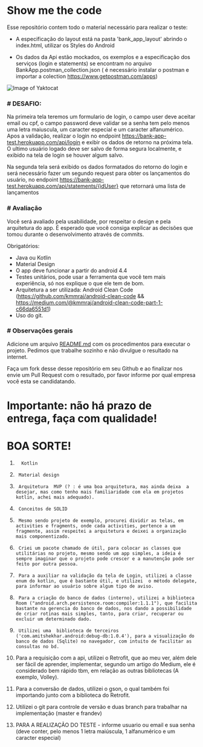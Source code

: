 # Show me the code

Esse repositório contem todo o material necessário para realizar o teste: 
- A especificação do layout está na pasta 'bank_app_layout' abrindo o index.html, utilizar os Styles do Android

- Os dados da Api estão mockados, os exemplos e a especificação dos serviços (login e statements) se encontram no arquivo BankApp.postman_collection.json ( é necessário instalar o postman e importar a colection https://www.getpostman.com/apps)

![Image of Yaktocat](https://github.com/SantanderTecnologia/TesteiOS/blob/new_test/telas.png)

### # DESAFIO:

Na primeira tela teremos um formulario de login, o campo user deve aceitar email ou cpf,
o campo password deve validar se a senha tem pelo menos uma letra maiuscula, um caracter especial e um caracter alfanumérico.
Apos a validação, realizar o login no endpoint https://bank-app-test.herokuapp.com/api/login e exibir os dados de retorno na próxima tela.
O ultimo usuário logado deve ser salvo de forma segura localmente, e exibido na tela de login se houver algum salvo. 

Na segunda tela será exibido os dados formatados do retorno do login e será necessário fazer um segundo request para obter os lançamentos do usuário, no endpoint https://bank-app-test.herokuapp.com/api/statements/{idUser} que retornará uma lista de lançamentos

### # Avaliação

Você será avaliado pela usabilidade, por respeitar o design e pela arquitetura do app. É esperado que você consiga explicar as decisões que tomou durante o desenvolvimento através de commits.

Obrigatórios:

* Java ou Kotlin
* Material Design
* O app deve funcionar a partir do android 4.4
* Testes unitários, pode usar a ferramenta que você tem mais experiência, só nos explique o que ele tem de bom.
* Arquitetura a ser utilizada: Android Clean Code (https://github.com/kmmraj/android-clean-code && https://medium.com/@kmmraj/android-clean-code-part-1-c66da6551d1)
* Uso do git.

### # Observações gerais

Adicione um arquivo [README.md](http://README.md) com os procedimentos para executar o projeto.
Pedimos que trabalhe sozinho e não divulgue o resultado na internet.

Faça um fork desse desse repositório em seu Github e ao finalizar nos envie um Pull Request com o resultado, por favor informe por qual empresa você esta se candidatando.

# Importante: não há prazo de entrega, faça com qualidade!

# BOA SORTE!

1.       Kotlin

2.      Material design

3.      Arquitetura  MVP (? : é uma boa arquitetura, mas ainda deixa  a desejar, mas como tenho mais familiaridade com ela em projetos kotlin, achei mais adequado).

4.      Conceitos de SOLID

5.      Mesmo sendo projeto de exemplo, procurei dividir as telas, em activities e fragments, onde cada activities, pertence a um fragmente, assim respeitei a arquitetura e deixei a organização mais componentizado.

6.      Criei um pacote chamado de útil, para colocar as classes que utilitárias no projeto, mesmo sendo um app simples, a ideia é sempre imaginar que o projeto pode crescer e a manutenção pode ser feito por outra pessoa.

7.      Para a auxiliar na validação da tela de Login, utilizei a classe enum do kotlin, que é bastante útil, e utilizei  o método delegate, para informar ao usuário sobre algum tipo de aviso.

8.      Para a criação do banco de dados (interno), utilizei a biblioteca Room ("android.arch.persistence.room:compiler:1.1.1"), que facilita bastante na gerencia do banco de dados, nos dando a possibilidade de criar rotinas mais simples, tanto, para criar, recuperar ou excluir um determinado dado.

9.      Utilizei uma  biblioteca de terceiros ('com.amitshekhar.android:debug-db:1.0.4'), para a visualização do banco de dados (Sqlite) no navegador, com intuito de facilitar as consultas no bd.

10.  Para a requisição com a api, utilizei o Retrofit, que ao meu ver, além dele ser fácil de aprender, implementar, segundo um artigo do Medium, ele é considerado bem rápido tbm, em relação as outras bibliotecas (A exemplo, Volley).

11.  Para a conversão de dados, utilizei o gson, o qual também foi importando junto com a biblioteca do Retrofit.

12.   Utilizei  o git para controle de versão e duas branch para trabalhar na implementação (master e frandev)


14. PARA A REALIZAÇÃO DO TESTE - informe usuario ou email e  sua senha (deve conter, pelo menos  1 letra maiúscula, 1 alfanumérico e um caracter especial)

